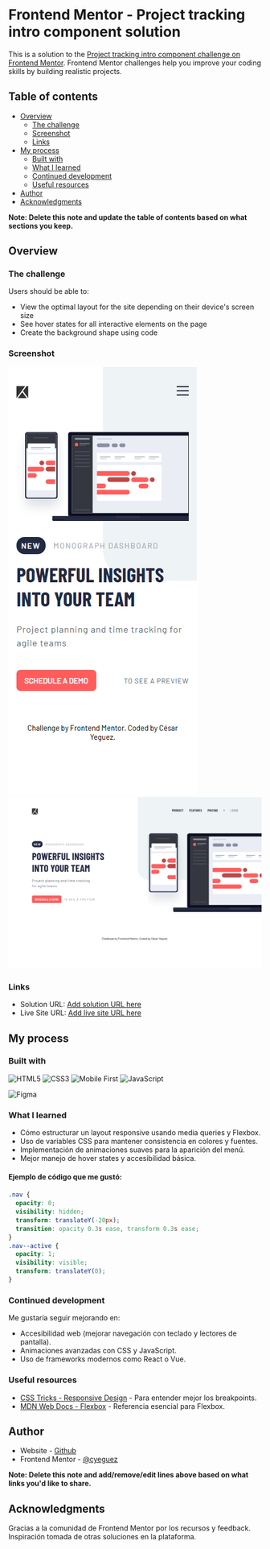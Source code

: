 # Frontend Mentor - Project tracking intro component solution

This is a solution to the [Project tracking intro component challenge on Frontend Mentor](https://www.frontendmentor.io/challenges/project-tracking-intro-component-5d289097500fcb331a67d80e). Frontend Mentor challenges help you improve your coding skills by building realistic projects.

## Table of contents

- [Overview](#overview)
  - [The challenge](#the-challenge)
  - [Screenshot](#screenshot)
  - [Links](#links)
- [My process](#my-process)
  - [Built with](#built-with)
  - [What I learned](#what-i-learned)
  - [Continued development](#continued-development)
  - [Useful resources](#useful-resources)
- [Author](#author)
- [Acknowledgments](#acknowledgments)

**Note: Delete this note and update the table of contents based on what sections you keep.**

## Overview

### The challenge

Users should be able to:

- View the optimal layout for the site depending on their device's screen size
- See hover states for all interactive elements on the page
- Create the background shape using code

### Screenshot

![](./images/screenshot/Mobile.png)
![](./images/screenshot/Desktop.png)

### Links

- Solution URL: [Add solution URL here](https://your-solution-url.com)
- Live Site URL: [Add live site URL here](https://your-live-site-url.com)

## My process

### Built with

![HTML5](https://img.shields.io/badge/html5-%23E34F26.svg?style=for-the-badge&logo=html5&logoColor=white)
![CSS3](https://img.shields.io/badge/css3-%231572B6.svg?style=for-the-badge&logo=css3&logoColor=white)
![Mobile First](https://img.shields.io/badge/mobile--first-2D9CDB?style=for-the-badge&logo=responsive&logoColor=white)
![JavaScript](https://img.shields.io/badge/javascript-%23323330.svg?style=for-the-badge&logo=javascript&logoColor=%23F7DF1E)

![Figma](https://img.shields.io/badge/figma-%23F24E1E.svg?style=for-the-badge&logo=figma&logoColor=white)

### What I learned

- Cómo estructurar un layout responsive usando media queries y Flexbox.
- Uso de variables CSS para mantener consistencia en colores y fuentes.
- Implementación de animaciones suaves para la aparición del menú.
- Mejor manejo de hover states y accesibilidad básica.

#### Ejemplo de código que me gustó:

```css
.nav {
  opacity: 0;
  visibility: hidden;
  transform: translateY(-20px);
  transition: opacity 0.3s ease, transform 0.3s ease;
}
.nav--active {
  opacity: 1;
  visibility: visible;
  transform: translateY(0);
}
```

### Continued development

Me gustaría seguir mejorando en:

- Accesibilidad web (mejorar navegación con teclado y lectores de pantalla).
- Animaciones avanzadas con CSS y JavaScript.
- Uso de frameworks modernos como React o Vue.

### Useful resources

- [CSS Tricks - Responsive Design](https://css-tricks.com/snippets/css/media-queries-for-standard-devices/) - Para entender mejor los breakpoints.
- [MDN Web Docs - Flexbox](https://developer.mozilla.org/en-US/docs/Web/CSS/CSS_Flexible_Box_Layout/Basic_Concepts_of_Flexbox) - Referencia esencial para Flexbox.

## Author

- Website - [Github](https://github.com/cyeguez/-Project-tracking-intro-component)
- Frontend Mentor - [@cyeguez](https://www.frontendmentor.io/profile/yourusername)

**Note: Delete this note and add/remove/edit lines above based on what links you'd like to share.**

## Acknowledgments

Gracias a la comunidad de Frontend Mentor por los recursos y feedback.  
Inspiración tomada de otras soluciones en la plataforma.
